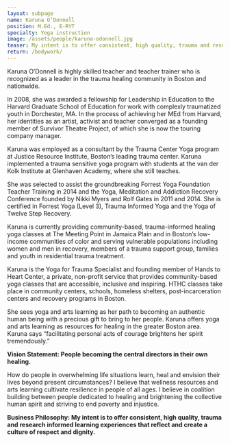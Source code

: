 ```yaml
---
layout: subpage
name: Karuna O’Donnell
position: M.Ed., E-RYT
specialty: Yoga instruction
image: /assets/people/karuna-odonnell.jpg
teaser: My intent is to offer consistent, high quality, trauma and research informed learning experiences that reflect and create a culture of respect and dignity. 
return: /bodywork/
---
```


Karuna O’Donnell is highly skilled teacher and teacher trainer who is recognized as a leader in the trauma healing community in Boston and nationwide.

In 2008, she was awarded a fellowship for Leadership in Education to the Harvard Graduate School of Education for work with complexly traumatized youth in Dorchester, MA. In the process of achieving her MEd from Harvard, her identities as an artist, activist and teacher converged as a founding member of Survivor Theatre Project, of which she is now the touring company manager.

Karuna was employed as a consultant by the Trauma Center Yoga program at Justice Resource Institute, Boston’s leading trauma center. Karuna implemented a trauma sensitive yoga program with students at the van der Kolk Institute at Glenhaven Academy, where she still teaches.

She was selected to assist the groundbreaking Forrest Yoga Foundation Teacher Training in 2014 and the Yoga, Meditation and Addiction Recovery Conference founded by Nikki Myers and Rolf Gates in 2011 and 2014.
She is certified in Forrest Yoga (Level 3), Trauma Informed Yoga and the Yoga of Twelve Step Recovery.

Karuna is currently providing community-based, trauma-informed healing yoga classes at The Meeting Point in Jamaica Plain and in Boston’s low-income communities of color and serving vulnerable populations including women and men in recovery, members of a trauma support group, families and youth in residential trauma treatment.

Karuna is the Yoga for Trauma Specialist and founding member of Hands to Heart Center, a private, non-profit service that provides community-based yoga classes that are accessible, inclusive and inspiring. HTHC classes take place in community centers, schools, homeless shelters, post-incarceration centers and recovery programs in Boston.

She sees yoga and arts learning as her path to becoming an authentic human being with a precious gift to bring to her people. Karuna offers yoga and arts learning as resources for healing in the greater Boston area. Karuna says “facilitating personal acts of courage brightens her spirit tremendously.”

**Vision Statement: People becoming the central directors in their own healing.**

How do people in overwhelming life situations learn, heal and envision their lives beyond present circumstances? I believe that wellness resources and arts learning cultivate resilience in people of all ages. I believe in coalition building between people dedicated to healing and brightening the collective human spirit and striving to end poverty and injustice.

**Business Philosophy: My intent is to offer consistent, high quality, trauma and research informed learning experiences that reflect and create a culture of respect and dignity.**
